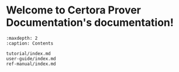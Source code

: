 Welcome to Certora Prover Documentation's documentation!
========================================================

```{toctree}
:maxdepth: 2
:caption: Contents

tutorial/index.md
user-guide/index.md
ref-manual/index.md
```

